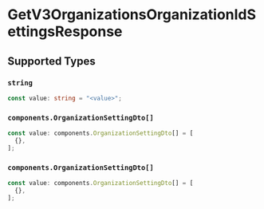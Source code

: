 # GetV3OrganizationsOrganizationIdSettingsResponse


## Supported Types

### `string`

```typescript
const value: string = "<value>";
```

### `components.OrganizationSettingDto[]`

```typescript
const value: components.OrganizationSettingDto[] = [
  {},
];
```

### `components.OrganizationSettingDto[]`

```typescript
const value: components.OrganizationSettingDto[] = [
  {},
];
```

